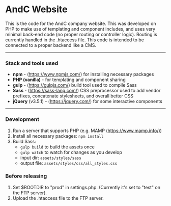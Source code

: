 # AndC Website

This is the code for the AndC company website. This was developed on PHP to make use of templating and component includes, and uses very minimal back-end code (no proper routing or controller logic). Routing is currently handled in the .htaccess file. This code is intended to be connected to a proper backend like a CMS.

---

### Stack and tools used
- **npm** - (https://www.npmjs.com/) for installing necessary packages
- **PHP (vanilla)** - for templating and component sharing
- **gulp** - (https://gulpjs.com/) build tool used to compile Sass
- **Sass** - (https://sass-lang.com/) CSS preprocessor used to add vendor prefixes, concatenate stylesheets, and overall better CSS
- **jQuery** (v3.5.1) - (https://jquery.com/) for some interactive components

---

### Development
1. Run a server that supports PHP (e.g. MAMP (https://www.mamp.info/))
1. Install all necessary packages: ```npm install```
1. Build Sass:
    - ```gulp build``` to build the assets once
    - ```gulp watch``` to watch for changes as you develop
    - input dir: ```assets/styles/sass```
    - output file: ```assets/styles/css/all_styles.css```

### Before releasing
1. Set $ROOTDIR to "prod" in settings.php. (Currently it's set to "test" on the FTP server).
1. Upload the .htaccess file to the FTP server.
